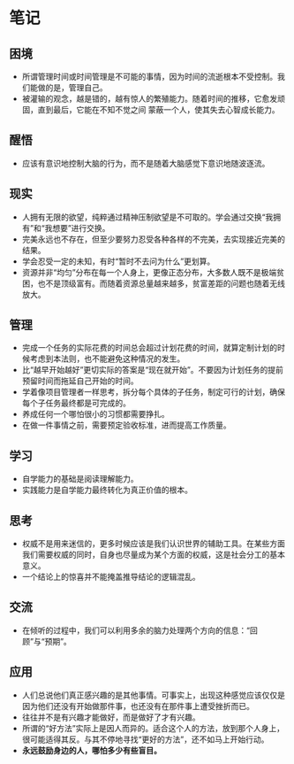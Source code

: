 # 笔记

## 困境

- 所谓管理时间或时间管理是不可能的事情，因为时间的流逝根本不受控制。我们能做的是，管理自己。
- 被灌输的观念，越是错的，越有惊人的繁殖能力。随着时间的推移，它愈发顽固，直到最后，它能在不知不觉之间 蒙蔽一个人，使其失去心智成长能力。

## 醒悟

- 应该有意识地控制大脑的行为，而不是随着大脑感觉下意识地随波逐流。

## 现实

- 人拥有无限的欲望，纯粹通过精神压制欲望是不可取的。学会通过交换“我拥有”和“我想要”进行交换。
- 完美永远也不存在，但至少要努力忍受各种各样的不完美，去实现接近完美的结果。
- 学会忍受一定的未知，有时“暂时不去问为什么”更划算。
- 资源并非“均匀”分布在每一个人身上，更像正态分布，大多数人既不是极端贫困，也不是顶级富有。而随着资源总量越来越多，贫富差距的问题也随着无线放大。

## 管理

- 完成一个任务的实际花费的时间总会超过计划花费的时间，就算定制计划的时候考虑到本法则，也不能避免这种情况的发生。
- 比“越早开始越好”更切实际的答案是“现在就开始”。不要因为计划任务的提前预留时间而拖延自己开始的时间。
- 学着像项目管理者一样思考，拆分每个具体的子任务，制定可行的计划，确保每个子任务最终都是可完成的。
- 养成任何一个哪怕很小的习惯都需要挣扎。
- 在做一件事情之前，需要预定验收标准，进而提高工作质量。

## 学习

- 自学能力的基础是阅读理解能力。
- 实践能力是自学能力最终转化为真正价值的根本。

## 思考

- 权威不是用来迷信的，更多时候应该是我们认识世界的辅助工具。在某些方面我们需要权威的同时，自身也尽量成为某个方面的权威，这是社会分工的基本意义。
- 一个结论上的惊喜并不能掩盖推导结论的逻辑混乱。

## 交流

- 在倾听的过程中，我们可以利用多余的脑力处理两个方向的信息：“回顾”与“预期”。

## 应用

- 人们总说他们真正感兴趣的是其他事情。可事实上，出现这种感觉应该仅仅是因为他们还没有开始做那件事，也还没有在那件事上遭受挫折而已。
- 往往并不是有兴趣才能做好，而是做好了才有兴趣。
- 所谓的“好方法”实际上是因人而异的。适合这个人的方法，放到那个人身上，很可能适得其反。与其不停地寻找“更好的方法”，还不如马上开始行动。
- **永远鼓励身边的人，哪怕多少有些盲目。**
